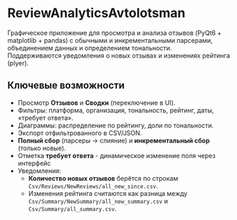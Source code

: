 # ReviewAnalyticsAvtolotsman

Графическое приложение для просмотра и анализа отзывов (PyQt6 + matplotlib + pandas) с обычными и инкрементальными парсерами, объединением данных и определением тональности.  
Поддерживаются уведомления о новых отзывах и изменениях рейтинга (plyer).

## Ключевые возможности

- Просмотр **Отзывов** и **Сводки** (переключение в UI).
- Фильтры: платформа, организация, тональность, рейтинг, даты, «требует ответа».
- Диаграммы: распределение по рейтингу, доли по тональности.
- Экспорт отфильтрованного в CSV/JSON.
- **Полный сбор** (парсеры → слияние) и **инкрементальный сбор** (только новые).
- Отметка **требует ответа** - динамическое изменение поля через интерфейс
- Уведомления:
  - **Количество новых отзывов** берётся по строкам `Csv/Reviews/NewReviews/all_new_since.csv`.
  - Изменения рейтинга считаются как разница между `Csv/Summary/NewSummary/all_new_summary.csv` и `Csv/Summary/all_summary.csv`.


